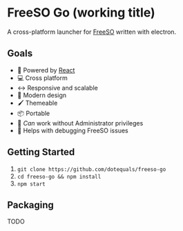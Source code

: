 # FreeSO Go (working title)

A cross-platform launcher for [FreeSO](https://github.com/riperiperi/FreeSO) written with electron.

## Goals
- 🚀 Powered by [React](https://reactjs.org/)
- 💻 Cross platform
- ↔ Responsive and scalable
- 🎨 Modern design
- 🖌 Themeable
- 📦 Portable
- 🚫 _Can_ work without Administrator privileges
- 🐞 Helps with debugging FreeSO issues

## Getting Started
1. `git clone https://github.com/dotequals/freeso-go`
2. `cd freeso-go && npm install`
3. `npm start`

## Packaging
TODO